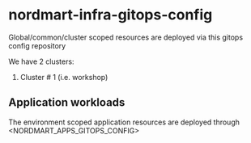 # nordmart-infra-gitops-config

Global/common/cluster scoped resources are deployed via this gitops config repository

We have 2 clusters:

1. Cluster # 1 (i.e. workshop) 

## Application workloads

The environment scoped application resources are deployed through <NORDMART_APPS_GITOPS_CONFIG>